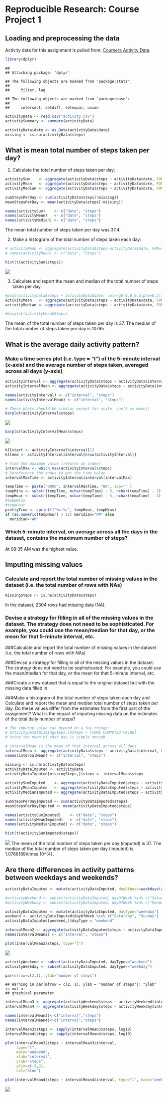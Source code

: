 # Reproducible Research: Course Project 1


## Loading and preprocessing the data

Activity data for this assignment is pulled from:
[Coursera Activity Data](https://d396qusza40orc.cloudfront.net/repdata%2Fdata%2Factivity.zip).


```r
library(dplyr)
```

```
## 
## Attaching package: 'dplyr'
```

```
## The following objects are masked from 'package:stats':
## 
##     filter, lag
```

```
## The following objects are masked from 'package:base':
## 
##     intersect, setdiff, setequal, union
```

```r
activityData <- read.csv("activity.csv")
activitySummary <- summary(activityData)

activityData$date <- as.Date(activityData$date)
missing <- is.na(activityData$steps)
```



## What is mean total number of steps taken per day?

1. Calculate the total number of steps taken per day:


```r
activitySum    <- aggregate(activityData$steps ~ activityData$date, FUN=sum)
activityMean   <- aggregate(activityData$steps ~ activityData$date, FUN=mean)
activityMedian <- aggregate(activityData$steps ~ activityData$date, FUN=median)

sumStepsPerDay <- sum(activityData$steps[!missing])
meanStepsPerDay <- mean(activityData$steps[!missing])

names(activitySum)    <- c("date", "steps")
names(activityMean)   <- c("date", "steps")
names(activityMedian) <- c("date", "steps")
```

The mean total number of steps taken per day was 37.4.


2. Make a histogram of the total number of steps taken each day:


```r
# activityMean <- aggregate(activityData$steps~activityData$date, FUN=mean) 
# names(activityMean) <- c("Date", "Steps")

hist(t(activitySum$steps))
```

![](PA1_template_files/figure-html/activityHist-1.png)

3. Calculate and report the mean and median of the total number of steps taken per day.



```r
#plot(activityData$steps ~ activityData$date, col=rgb(0,0,0,alpha=0.3), ylab="Steps", xlab="Date")
activityMean   <- aggregate(activityData$steps ~ activityData$date, FUN=mean)
activityMedian <- aggregate(activityData$steps ~ activityData$date, FUN=median)

#barplot(activityMean$Steps)
```

The mean of the total number of steps taken per day is 37.
The median of the total number of steps taken per day is 10765.



## What is the average daily activity pattern?

### Make a time series plot (i.e. type = "l") of the 5-minute interval (x-axis) and the average number of steps taken, averaged across all days (y-axis)

```r
activityInterval <- aggregate(activityData$steps ~ activityData$interval, FUN=sum)
activityIntervalMean <- aggregate(activityData$steps ~ activityData$interval, FUN=mean)

names(activityInterval) <- c("interval", "steps")
names(activityIntervalMean) <- c("interval", "steps")

# These plots should be similar except for scale. sum() vs mean() 
barplot(activityInterval$steps)
```

![](PA1_template_files/figure-html/activityInterval-1.png)

```r
barplot(activityIntervalMean$steps)
```

![](PA1_template_files/figure-html/activityInterval-2.png)

```r
kllstart <- activityInterval$interval[1]
kllend <- activityInterval$interval[nrow(activityInterval)]

# Find the maximum value (returns an index)
intervalMax <- which.max(activityInterval$steps)
# Dereference the index to get the time value
intervalMaxTime <- activityInterval$interval[intervalMax]

tempTime <- paste("0000", intervalMaxTime, "00", sep="" )
tempMins <- substr(tempTime, nchar(tempTime) - 3, nchar(tempTime) - 2)
tempHour <- substr(tempTime, nchar(tempTime) - 5, nchar(tempTime) - 4)
#tempMins
#tempHour
prettyTime <- sprintf("%s:%s", tempHour, tempMins)
if (as.numeric(tempHour) > 12) meridian="PM" else 
  meridian="AM"
```

### Which 5-minute interval, on average across all the days in the dataset, contains the maximum number of steps?

At 08:35 AM  was the highest value.

## Imputing missing values

### Calculate and report the total number of missing values in the dataset (i.e. the total number of rows with NAs)


```r
missingSteps <- is.na(activityData$steps)
```

In the dataset, 2304 rows had missing data (NA).

### Devise a strategy for filling in all of the missing values in the dataset. The strategy does not need to be sophisticated. For example, you could use the mean/median for that day, or the mean for that 5-minute interval, etc.

###Calculate and report the total number of missing values in the dataset (i.e. the total number of rows with NAs)

###Devise a strategy for filling in all of the missing values in the dataset. The strategy does not need to be sophisticated. For example, you could use the mean/median for that day, or the mean for that 5-minute interval, etc.

###Create a new dataset that is equal to the original dataset but with the missing data filled in.

###Make a histogram of the total number of steps taken each day and Calculate and report the mean and median total number of steps taken per day. Do these values differ from the estimates from the first part of the assignment? What is the impact of imputing missing data on the estimates of the total daily number of steps?


```r
# The imputed value can depend on a few things:
# activityData[missingSteps,]$steps = [SOME COMPUTED VALUE]
# Using the mean of that day is simple enough

# intervalMean is the mean of that interval across all days
intervalMean <- aggregate(activityData$steps ~ activityData$interval, FUN=mean)
names(intervalMean) <- c("interval", "steps")

missing <- is.na(activityData$steps)
activityDataImputed <- activityData
activityDataImputed[missingSteps,]$steps <- intervalMean$steps
 
activitySumImputed    <- aggregate(activityDataImputed$steps ~ activityData$date, FUN=sum)
activityMeanImputed   <- aggregate(activityDataImputed$steps ~ activityData$date, FUN=mean)
activityMedianImputed <- aggregate(activityDataImputed$steps ~ activityData$date, FUN=median)

sumStepsPerDayImputed <- sum(activityDataImputed$steps)
meanStepsPerDayImputed <- mean(activityDataImputed$steps)

names(activitySumImputed)    <- c("date", "steps")
names(activityMeanImputed)   <- c("date", "steps")
names(activityMedianImputed) <- c("date", "steps")

hist(t(activitySumImputed$steps))
```

![](PA1_template_files/figure-html/activityImpute-1.png)
The mean of the total number of steps taken per day (imputed) is 37.
The median of the total number of steps taken per day (imputed) is 1.0766189\times 10^{4}.


## Are there differences in activity patterns between weekdays and weekends?


```r
activityDataImputed <- mutate(activityDataImputed, dayOfWeek=weekdays(activityDataImputed$date))

#activityWeekend <- subset(activityDataImputed, dayOfWeek %in% c("Saturday", "Sunday"))
#activityWeekday <- subset(activityDataImputed, dayOfWeek %in% c("Monday", "Tuesday", "Wednesday", "Thursday", "Friday"))

activityDataImputed <- mutate(activityDataImputed, dayType="weekday")
weekend <- activityDataImputed$dayOfWeek %in% c("Saturday", "Sunday")
activityDataImputed[weekend,]$dayType = "weekend"

intervalMean2 <- aggregate(activityDataImputed$steps ~ activityDataImputed$interval, FUN=mean)
names(intervalMean2) <- c("interval", "steps")

plot(intervalMean2$steps, type="l")
```

![](PA1_template_files/figure-html/activityWeekday-1.png)

```r
activityWeekend <- subset(activityDataImputed, dayType=="weekend")
activityWeekday <- subset(activityDataImputed, dayType=="weekday")

par(mfrow=c(2,1), ylab="number of steps")
```

```
## Warning in par(mfrow = c(2, 1), ylab = "number of steps"): "ylab" is not a
## graphical parameter
```

```r
intervalMean3 <- aggregate(activityWeekend$steps ~ activityWeekend$interval, FUN=mean)
intervalMean4 <- aggregate(activityWeekday$steps ~ activityWeekday$interval, FUN=mean)

names(intervalMean3)<-c("interval","steps")
names(intervalMean4)<-c("interval","steps")

intervalMean3$steps <- sapply(intervalMean3$steps, log10)
intervalMean4$steps <- sapply(intervalMean4$steps, log10)

plot(intervalMean3$steps ~ intervalMean3$interval, 
     type="l", 
     main="weekend", 
     xlab="interval", 
     ylab="steps", 
     ylim=c(-3,3),
     col="blue")

plot(intervalMean4$steps ~ intervalMean4$interval, type="l", main="weekday", xlab="interval", ylab="steps", ylim=c(-3,3), col="blue")
```

![](PA1_template_files/figure-html/activityWeekday-2.png)
